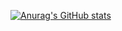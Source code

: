 [![Anurag's GitHub stats](https://github-readme-stats.vercel.app/api?username=Jesus-Elizalde&show_icons=true&theme=radical)](https://github.com/anuraghazra/github-readme-stats)
